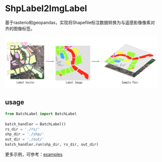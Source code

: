 # ShpLabel2ImgLabel

基于rasterio和geopandas，实现将Shapefile标注数据转换为与遥感影像像素对齐的图像标签。

![image-20251005215427616](./img/readme-img.png)

## usage

```python
from BatchLabel import BatchLabel

batch_handler = BatchLabel()
rs_dir = './rs/'
shp_dir = './shp/'
out_dir = './out/'
batch_handler.run(shp_dir, rs_dir, out_dir)
```

更多示例，可参考：[examples](https://github.com/no-con/ShpLabel2ImgLabel/tree/main/examples)